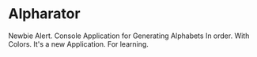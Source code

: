 # Alpharator
Newbie Alert. 
Console Application for Generating Alphabets In order.
With Colors.
It's a new Application. For learning.
